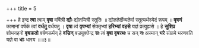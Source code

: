 +++
title = 5

+++
हे इन्द्र **त्वा** त्वाम् **वृषा** वर्षित्री **द्यौः** द्योतयित्री स्तुतिः ॥ द्योततेर्दीव्यतेर्वा स्तुत्यर्थस्येदं रूपम् ॥ **वृषणं** कामानां वर्षकं त्वां **वर्धतु** वर्धयतु । **वृषा** त्वं **वृषभ्यां** सेक्तृभ्यां **हरिभ्यां** **वहसे** यज्ञं प्रत्युह्यसे । हे **सुशिप्र** शोभनहनो **वृषक्रतो** वर्षणकर्मन् हे **वज्रिन्** वज्रयुक्तेन्द्र **सः** त्वं **वृषा** **वृषरथः** च सन् **नः** अस्मान् **भरे** संग्रामे भरणवति यज्ञे वा **धाः** धारय ॥॥३॥